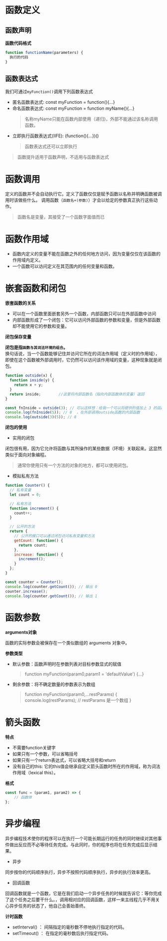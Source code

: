 # 函数定义


## 函数声明

**函数代码格式**
```js
function functionName(parameters) {
  执行的代码
}
```


## 函数表达式

我们可通过`myFunction()`调用下列函数表达式

- 匿名函数表达式: const myFunction = function(){...}
- 命名函数表达式: const myFunction = function myName(){...}
    > 名称myName只能在函数内部使用（递归)，外部不能通过该名称调用函数。
- 立即执行函数表达式(IIFE): (function(){...})()
    > 函数表达式还可以立即执行


> 函数提升适用于函数声明，不适用与函数表达式


# 函数调用


定义的函数并不会自动执行它。定义了函数仅仅是赋予函数以名称并明确函数被调用时该做些什么。
调用函数（`函数名+(参数)`）才会以给定的参数真正执行这些动作。

> 函数名是变量，其接受了一个函数字面值而已



# 函数作用域

- 函数内定义的变量不能在函数之外的任何地方访问，因为变量仅仅在该函数的作用域内定义。
- 一个函数可以访问定义在其范围内的任何变量和函数。


# 嵌套函数和闭包

**嵌套函数的关系**

- 可以在一个函数里面嵌套另外一个函数，内部函数只可以在外部函数中访问
- 内部函数形成了一个闭包：它可以访问外部函数的参数和变量，但是外部函数却不能使用它的参数和变量。

**闭包保存变量**

**闭包是指`函数与其词法环境的组合`。**  
换句话说，当一个函数能够记住并访问它所在的词法作用域（定义时的作用域），即使在这个函数被外部调用时，它仍然可以访问该作用域的变量，这种现象就是闭包。

```js
function outside(x) {
  function inside(y) {
    return x + y;
  }
  return inside;        //这里将内部函数名（指向内部函数体的变量）返回
}

const fnInside = outside(3); // 可以这样想：给我一个可以将提供的值加上 3 的函数
console.log(fnInside(5)); // 8  ，在外部调用outside函数的内部函数
console.log(outside(3)(5)); // 8
```



**闭包的使用**


- 实用的闭包

闭包很有用，因为它允许将函数与其所操作的某些数据（环境）关联起来。这显然类似于面向对象编程。

>  通常你使用只有一个方法的对象的地方，都可以使用闭包。

- 模拟私有方法

```javascript
function Counter() {
  // 私有变量
  let count = 0;

  // 私有方法
  function increment() {
    count++;
  }

  // 公开的方法
  return {
    // 公开的接口可以通过闭包访问私有变量和方法
    getCount: function() {
      return count;
    },
    increase: function() {
      increment();
    }
  };
}

const counter = Counter();
console.log(counter.getCount()); // 输出 0
counter.increase();
console.log(counter.getCount()); // 输出 1
```



# 函数参数

**arguments对象**

函数的实际参数会被保存在一个类似数组的 arguments 对象中。

**参数类型**

- 默认参数：函数声明时在参数列表对目标参数显式的赋值
    > function myFunction(param0,param1 = 'defaultValue') {...}
- 剩余参数：将不确定数量的参数表示为数组
    > function myFunction(param0,...restParams) {
    >   console.log(restParams); // restParams 是一个数组
    > }


# 箭头函数

**特点**

- 不需要function关键字
- 如果只有一个参数，可以省略括号
- 如果只有一个return表达式，可以省略大括号和return
- 没有自己的this: 它的this值会继承自定义箭头函数时所在的作用域，称为词法作用域（lexical this）。

**格式**

```js
const func = (param1, param2) => {
    // 函数体
};
```







# 异步编程

异步编程技术使你的程序可以在执行一个可能长期运行的任务的同时继续对其他事件做出反应而不必等待任务完成。与此同时，你的程序也将在任务完成后显示结果。

- 异步

同步按你的代码顺序执行，异步不按照代码顺序执行，异步的执行效率更高。

- 回调函数

回调函数就是一个函数，它是在我们启动一个异步任务的时候就告诉它：等你完成了这个任务之后要干什么。，调用相对应的回调函数，这样一来主线程几乎不用关心异步任务的状态了，他自己会善始善终。



**计时函数**

- setInterval() ： 间隔指定的毫秒数不停地执行指定的代码。
- setTimeout() ： 在指定的毫秒数后执行指定代码。

